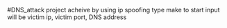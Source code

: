 #DNS_attack project
acheive by using ip spoofing 
type make to start
input will be victim ip, victim port, DNS address
